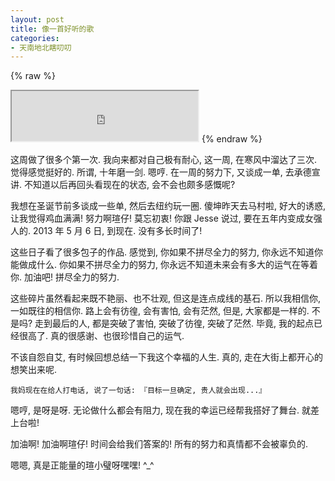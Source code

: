 ```yaml
---
layout: post
title: 像一首好听的歌
categories:
- 天南地北瞎叨叨
---
```



{% raw %}
<iframe frameborder="20" border="20" marginwidth="10" marginheight="0" width="298" height="80" src="http://openmindclub.qiniudn.com/Yixuan/RollTheDice.mp3"></iframe>
{% endraw %}

这周做了很多个第一次. 我向来都对自己极有耐心, 这一周, 在寒风中溜达了三次. 觉得感觉挺好的. 所谓, 十年磨一剑. 嗯哼. 在一周的努力下, 又谈成一单, 去承德宣讲. 不知道以后再回头看现在的状态, 会不会也颇多感慨呢?

我想在圣诞节前多谈成一些单, 然后去纽约玩一圈. 傻坤昨天去马村啦, 好大的诱惑, 让我觉得鸡血满满! 努力啊瑄仔! 莫忘初衷! 你跟 Jesse 说过, 要在五年内变成女强人的. 2013 年 5 月 6 日, 到现在. 没有多长时间了!

这些日子看了很多包子的作品. 感觉到, 你如果不拼尽全力的努力, 你永远不知道你能做成什么. 你如果不拼尽全力的努力, 你永远不知道未来会有多大的运气在等着你. 加油吧! 拼尽全力的努力.

这些碎片虽然看起来既不艳丽、也不壮观, 但这是连点成线的基石. 所以我相信你, 一如既往的相信你. 路上会有彷徨, 会有害怕, 会有茫然, 但是, 大家都是一样的. 不是吗? 走到最后的人, 都是突破了害怕, 突破了彷徨, 突破了茫然. 毕竟, 我的起点已经很高了. 真的很感谢、也很珍惜自己的运气.

不该自怨自艾, 有时候回想总结一下我这个幸福的人生. 真的, 走在大街上都开心的想笑出来呢.

    我妈现在在给人打电话, 说了一句话: 『目标一旦确定, 贵人就会出现...』

嗯哼, 是呀是呀. 无论做什么都会有阻力, 现在我的幸运已经帮我搭好了舞台. 就差上台啦!

加油啊! 加油啊瑄仔! 时间会给我们答案的! 所有的努力和真情都不会被辜负的.

嗯嗯, 真是正能量的瑄小璧呀嘿嘿! ^_^ 
